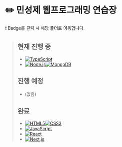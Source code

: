 # ✏️ 민성제 웹프로그래밍 연습장
❗ Badge를 클릭 시 해당 폴더로 이동합니다.
> ## 현재 진행 중
>- [![TypeScript](https://img.shields.io/badge/typescript-%23007ACC.svg?style=for-the-badge&logo=typescript&logoColor=white)](https://github.com/MinSungJe/Web_Prac/tree/main/TypeScript)
>- [![Node.js](https://img.shields.io/badge/node.js-6DA55F?style=for-the-badge&logo=node.js&logoColor=white)![MongoDB](https://img.shields.io/badge/MongoDB-%234ea94b.svg?style=for-the-badge&logo=mongodb&logoColor=white)](https://github.com/MinSungJe/Web_Prac/tree/main/NodeJS_MongoDB)
>
> ## 진행 예정
>- (없음)
>
> ## 완료
>- [![HTML5](https://img.shields.io/badge/HTML5-E34F26?style=for-the-badge&logo=html5&logoColor=white)![CSS3](https://img.shields.io/badge/css3-%231572B6.svg?style=for-the-badge&logo=css3&logoColor=white)](https://github.com/MinSungJe/Web_Prac/tree/main/HTML_CSS)
>- [![JavaScript](https://img.shields.io/badge/javascript-%23323330.svg?style=for-the-badge&logo=javascript&logoColor=%23F7DF1E)](https://github.com/MinSungJe/Web_Prac/tree/main/JavaScript)
>- [![React](https://img.shields.io/badge/react-%2320232a.svg?style=for-the-badge&logo=react&logoColor=%2361DAFB)](https://github.com/MinSungJe/Web_Prac/tree/main/React)
>- [![Next.js](https://img.shields.io/badge/Next-black?style=for-the-badge&logo=next.js&logoColor=white)](https://github.com/MinSungJe/Web_Prac/tree/main/NextJS)
